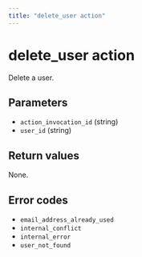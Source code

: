 ```yaml
---
title: "delete_user action"
---
```


# delete_user action

Delete a user.

## Parameters

-   `action_invocation_id` (string)
-   `user_id` (string)

## Return values

None.

## Error codes

-   `email_address_already_used`
-   `internal_conflict`
-   `internal_error`
-   `user_not_found`
